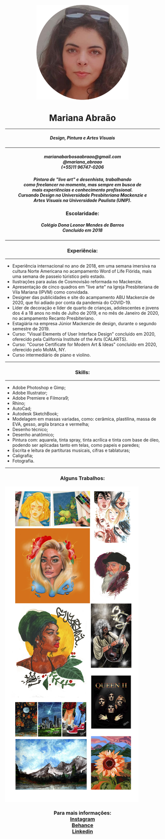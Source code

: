 <html lang="pt-br">
<head>

</head>
<body>
    <p style="text-align:center;">
        <img src="mariana.png" width="300"/>
    </p>
       <h1 style="text-align: center;"> Mariana Abraão</h1>
 <hr/>
       <h5 style="text-align: center;">Design, Pintura e Artes Visuais</h5>
<hr/>
<h5 style="text-align: center;">marianabarbosaabraao@gmail.com<br/>@mariana_abraao<br/>(+55)11 96747-0206</h5>
<h5 style="text-align: center;">Pintora de "live art" e desenhista, trabalhando<br/>como <i>freelancer</i> no momento, mas sempre em busca de<br/>mais experiências e conhecimento profissional.
    <br/>Cursando Design na Universidade Presbiteriana Mackenzie e 
    <br/>Artes Visuais na Universidade Paulista (UNIP).</h5>
<h3 style="text-align: center;"><b>Escolaridade:</b></h3>
<h5 style="text-align: center;">
Colégio Dona Leonor Mendes de Barros<br/>
Concluído em 2018
</h5>
<hr/>
<h3 style="text-align: center;"><b>Experiência:</b></h3>
<hr/>
<ul>
    <li>Experiência internacional no ano de 2018, em uma semana imersiva na cultura Norte Americana no acampamento Word of Life Flórida, mais uma semana de passeio túristico pelo estado. </li>
    <li>Ilustrações para aulas de Cosmovisão reformada no Mackenzie.</li>
    <li>Apresentação de cinco quadros em "live arte" na Igreja Presbiteriana de Vila Mariana (IPVM) como convidada.</li>
    <li>Designer das publicidades e site do acampamento ABU Mackenzie de 2020, que foi adiado por conta da pandemia do COVID-19. </li>
    <li>Líder de decoração e líder de quarto de crianças, adolescentes e jovens dos 4 a 18 anos no mês de Julho de 2019, e no mês de Janeiro de 2020, no acampamento Recanto Presbiteriano.</li>
    <li>Estagiária na empresa Júnior Mackenzie de design, durante o segundo semestre de 2019.</li>
    <li>Curso: "Visual Elements of User Interface Design" concluído em 2020, oferecido pela California Institute of the Arts (CALARTS).</li>
    <li>Curso: "Course Certificate for Modern Art & Ideas" concluído em 2020, oferecido pelo MoMA, NY.</li>
    <li>Curso intermediário de piano e violino. </li>
</ul>
<hr/>
<h3 style="text-align: center;"><b>Skills:</b></h3>
<hr/>
<ul>
    <li>Adobe Photoshop e Gimp;</li>
    <li>Adobe Illustrator;</li>
    <li>Adobe Premiere e Filmora9;</li>
    <li>Rhino;</li>
    <li>AutoCad;</li>
    <li>Autodesk SketchBook;</li>
    <li>Modelagem em massas variadas, como: cerâmica, plastilina, massa de EVA, gesso, argila branca e vermelha;</li>
    <li>Desenho técnico;</li>
    <li>Desenho anatômico;</li>
    <li>Pintura com: aquarela, tinta spray, tinta acrílica e tinta com base de óleo, podendo ser aplicadas tanto em telas, como papeis e paredes;</li>
    <li>Escrita e leitura de partituras musicais, cifras e tablaturas;</li>
    <li>Caligrafia;</li>
    <li>Fotografia.</li>
</ul>
<hr/>
<h3 style="text-align: center;"><b>Alguns Trabalhos:</b></h3>
<img src="port.jpg"/>
<h3 style="text-align: center;"><b>Para mais informações:</b><br/>
<a href="https://www.instagram.com/mariana_abraao/?hl=pt-br">Instagram</a><br/>
<a href="https://www.behance.net/marianabard393">Behance</a><br/>
<a href="https://www.linkedin.com/in/mariana-abra%C3%A3o-786423194/">Linkedin</a></h3>


</body>
</html>
